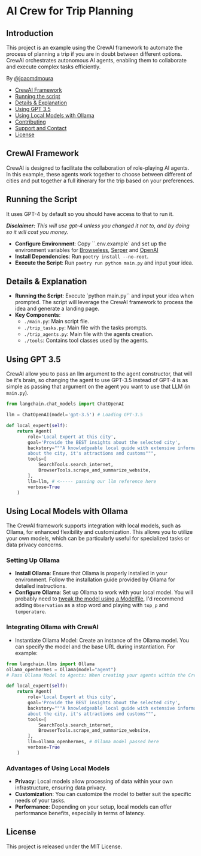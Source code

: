 # AI Crew for Trip Planning
## Introduction
This project is an example using the CrewAI framework to automate the process of planning a trip if you are in doubt between different options. CrewAI orchestrates autonomous AI agents, enabling them to collaborate and execute complex tasks efficiently.

By [@joaomdmoura](https://x.com/joaomdmoura)

- [CrewAI Framework](#crewai-framework)
- [Running the script](#running-the-script)
- [Details & Explanation](#details--explanation)
- [Using GPT 3.5](#using-gpt-35)
- [Using Local Models with Ollama](#using-local-models-with-ollama)
- [Contributing](#contributing)
- [Support and Contact](#support-and-contact)
- [License](#license)

## CrewAI Framework
CrewAI is designed to facilitate the collaboration of role-playing AI agents. In this example, these agents work together to choose between different of cities and put together a full itinerary for the trip based on your preferences.

## Running the Script
It uses GPT-4 by default so you should have access to that to run it.

***Disclaimer:** This will use gpt-4 unless you changed it 
not to, and by doing so it will cost you money.*

- **Configure Environment**: Copy ``.env.example` and set up the environment variables for [Browseless](https://www.browserless.io/), [Serper](https://serper.dev/) and [OpenAI](https://platform.openai.com/api-keys)
- **Install Dependencies**: Run `poetry install --no-root`.
- **Execute the Script**: Run `poetry run python main.py` and input your idea.

## Details & Explanation
- **Running the Script**: Execute `python main.py`` and input your idea when prompted. The script will leverage the CrewAI framework to process the idea and generate a landing page.
- **Key Components**:
  - `./main.py`: Main script file.
  - `./trip_tasks.py`: Main file with the tasks prompts.
  - `./trip_agents.py`: Main file with the agents creation.
  - `./tools`: Contains tool classes used by the agents.

## Using GPT 3.5
CrewAI allow you to pass an llm argument to the agent constructor, that will be it's brain, so changing the agent to use GPT-3.5 instead of GPT-4 is as simple as passing that argument on the agent you want to use that LLM (in `main.py`).
```python
from langchain.chat_models import ChatOpenAI

llm = ChatOpenAI(model='gpt-3.5') # Loading GPT-3.5

def local_expert(self):
	return Agent(
		role='Local Expert at this city',
		goal='Provide the BEST insights about the selected city',
		backstory="""A knowledgeable local guide with extensive information
		about the city, it's attractions and customs""",
		tools=[
			SearchTools.search_internet,
			BrowserTools.scrape_and_summarize_website,
		],
		llm=llm, # <----- passing our llm reference here
		verbose=True
	)
```

## Using Local Models with Ollama
The CrewAI framework supports integration with local models, such as Ollama, for enhanced flexibility and customization. This allows you to utilize your own models, which can be particularly useful for specialized tasks or data privacy concerns.

### Setting Up Ollama
- **Install Ollama**: Ensure that Ollama is properly installed in your environment. Follow the installation guide provided by Ollama for detailed instructions.
- **Configure Ollama**: Set up Ollama to work with your local model. You will probably need to [tweak the model using a Modelfile](https://github.com/jmorganca/ollama/blob/main/docs/modelfile.md), I'd recommend adding `Observation` as a stop word and playing with `top_p` and `temperature`.

### Integrating Ollama with CrewAI
- Instantiate Ollama Model: Create an instance of the Ollama model. You can specify the model and the base URL during instantiation. For example:

```python
from langchain.llms import Ollama
ollama_openhermes = Ollama(model="agent")
# Pass Ollama Model to Agents: When creating your agents within the CrewAI framework, you can pass the Ollama model as an argument to the Agent constructor. For instance:

def local_expert(self):
	return Agent(
		role='Local Expert at this city',
		goal='Provide the BEST insights about the selected city',
		backstory="""A knowledgeable local guide with extensive information
		about the city, it's attractions and customs""",
		tools=[
			SearchTools.search_internet,
			BrowserTools.scrape_and_summarize_website,
		],
		llm=ollama_openhermes, # Ollama model passed here
		verbose=True
	)
```

### Advantages of Using Local Models
- **Privacy**: Local models allow processing of data within your own infrastructure, ensuring data privacy.
- **Customization**: You can customize the model to better suit the specific needs of your tasks.
- **Performance**: Depending on your setup, local models can offer performance benefits, especially in terms of latency.

## License
This project is released under the MIT License.
